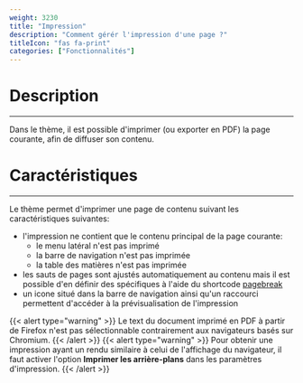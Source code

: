 ```yaml
---
weight: 3230
title: "Impression"
description: "Comment gérér l'impression d'une page ?"
titleIcon: "fas fa-print"
categories: ["Fonctionnalités"]
---
```


# Description
---

Dans le thème, il est possible d'imprimer (ou exporter en PDF) la page courante, afin de diffuser son contenu.

# Caractéristiques
---

Le thème permet d'imprimer une page de contenu suivant les caractéristiques suivantes:
* l'impression ne contient que le contenu principal de la page courante:
    * le menu latéral n'est pas imprimé
    * la barre de navigation n'est pas imprimée
    * la table des matières n'est pas imprimée
* les sauts de pages sont ajustés automatiquement au contenu mais il est possible d'en définir des spécifiques à l'aide du shortcode [pagebreak](/shortcodes/pagebreak/)
* un icone situé dans la barre de navigation ainsi qu'un raccourci permettent d'accéder à la prévisualisation de l'impression

{{< alert type="warning" >}}
Le text du document imprimé en PDF à partir de Firefox n'est pas sélectionnable contrairement aux navigateurs basés sur Chromium.
{{< /alert >}}
{{< alert type="warning" >}}
Pour obtenir une impression ayant un rendu similaire à celui de l'affichage du navigateur, il faut activer l'option **Imprimer les arrière-plans** dans les paramètres d'impression.
{{< /alert >}}
